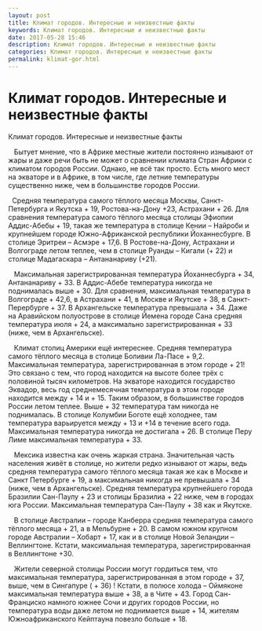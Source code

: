 ```yaml
---
layout: post
title: Климат городов. Интересные и неизвестные факты 
keywords: Климат городов. Интересные и неизвестные факты
date: 2017-05-28 15:46
description: Климат городов. Интересные и неизвестные факты
categories: Климат городов. Интересные и неизвестные факты
permalink: klimat-gor.html
---
```


# Климат городов. Интересные и неизвестные факты




Климат городов. Интересные и неизвестные факты


     Бытует мнение, что в Африке местные жители постоянно изнывают от жары и даже речи быть не может о сравнении климата Стран Африки с климатом городов России. Однако, не всё так просто. Есть много мест на экваторе и в Африке, в том числе, где летние температуры существенно ниже, чем в большинстве городов России. 


  Средняя температура самого тёплого месяца Москвы, Санкт-Петербурга и Якутска + 19, Ростова-на-Дону +23, Астрахани + 26. Для сравнения температура самого тёплого месяца столицы Эфиопии Аддис-Абебы + 19, такая же температура в столице Кении – Найроби и крупнейшем городе Южно-Африканской республики Йоханнесбурге. В столице Эритреи – Асмэре + 17,6.  В Ростове-на-Дону, Астрахани и Волгограде летом теплее, чем в столице Руанды – Кигали  (+ 22) и столице Мадагаскара – Антананариву (+21).


     Максимальная зарегистрированная температура Йоханнесбурга + 34, Антананариву  + 33. В Аддис-Абебе температура никогда не поднималась выше + 30. Для сравнения, максимальная температура в Волгограде + 42,6, в Астрахани + 41, в Москве и Якутске + 38, в Санкт-Перербурге + 37.  В Архангельске температура превышала + 34.
Даже на Аравийском полуострове в столице Йемена городе Сана средняя температура июля + 24, а максимально зарегистрированная + 33 (ниже, чем в Архангельске).



     Климат столиц Америки ещё интереснее. Средняя температура самого тёплого месяца в столице Боливии Ла-Пасе + 9,2.  Максимальная температура, зарегистрированная в этом городе + 21!  Это связано с тем, что город находится на высоте более трёх с половиной тысяч километров. На экваторе находится государство Эквадор, весь год среднемесячная температура в этом городе  находится между + 14  и + 15. Таким образом, в большинстве городов России летом теплее. Выше + 32 температура там никогда не поднималась. В столице Колумбии Боготе ещё холоднее, там температура варьируется между + 13 и +14 в течение всего года. Максимальная температура никогда не достигала + 26. В столице Перу Лиме максимальная температура + 33.


     Мексика известна как очень жаркая страна. Значительная часть населения живёт в столице, но жители редко изнывают от жары, ведь средняя температура самого тёплого месяца такая же как в Москве и Санкт Петербурге + 19, а максимальная никогда не превышала + 34 (ниже, чем в Архангельске).
Средняя температура крупнейшего города Бразилии Сан-Паулу  + 23 и столицы Бразилиа + 22 ниже, чем в городах юга России. Максимальная температура Сан-Паулу + 38 как   и Якутске.



     В столице Австралии – городе Канберра средняя температура самого тёплого месяца + 21, а в Мельбурне + 20. В самом южном крупном городе Австралии – Хобарт + 17, как и в столице Новой Зеландии – Веллингтоне. Кстати, максимальная температура, зарегистрированная в Веллингтоне +30.


     Жители северной столицы России могут гордиться тем, что максимальная температура, зарегистрированная в этом городе + 37, выше, чем в Сингапуре ( + 36) ! Кстати, в полюсе холода – Оймяконе максимальная температура выше + 38, а в Чите + 43.
Город Сан-Франциско намного южнее Сочи и других городов России, но температура воды даже летом не поднимается выше + 14, жителям Южноафриканского Кейптауна повезло больше + 18. 



			
